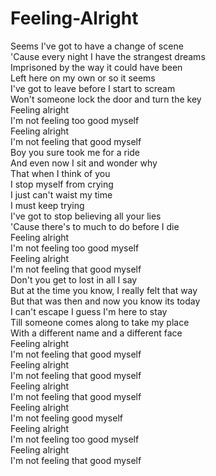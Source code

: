 # Feeling-Alright

Seems I've got to have a change of scene  
'Cause every night I have the strangest dreams  
Imprisoned by the way it could have been  
Left here on my own or so it seems  
I've got to leave before I start to scream  
Won't someone lock the door and turn the key  
Feeling alright  
I'm not feeling too good myself  
Feeling alright  
I'm not feeling that good myself  
Boy you sure took me for a ride  
And even now I sit and wonder why  
That when I think of you  
I stop myself from crying  
I just can't waist my time  
I must keep trying  
I've got to stop believing all your lies  
'Cause there's to much to do before I die  
Feeling alright  
I'm not feeling too good myself  
Feeling alright  
I'm not feeling that good myself  
Don't you get to lost in all I say  
But at the time you know, I really felt that way  
But that was then and now you know its today  
I can't escape I guess I'm here to stay  
Till someone comes along to take my place  
With a different name and a different face  
Feeling alright  
I'm not feeling that good myself  
Feeling alright  
I'm not feeling that good myself  
Feeling alright  
I'm not feeling that good myself  
Feeling alright  
I'm not feeling good myself  
Feeling alright  
I'm not feeling too good myself  
Feeling alright  
I'm not feeling that good myself
